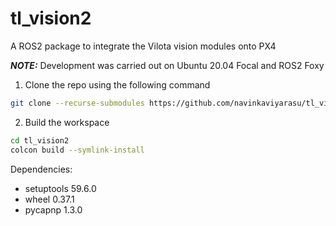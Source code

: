 # tl_vision2

A ROS2 package to integrate the Vilota vision modules onto PX4

***NOTE:*** Development was carried out on Ubuntu 20.04 Focal and ROS2 Foxy

1. Clone the repo using the following command

```bash
git clone --recurse-submodules https://github.com/navinkaviyarasu/tl_vision2.git
```

2. Build the workspace

```bash
cd tl_vision2
colcon build --symlink-install
```

Dependencies:
- setuptools 59.6.0
- wheel 0.37.1
- pycapnp 1.3.0

